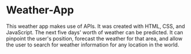 # Weather-App
This weather app makes use of APIs. 
It was created with HTML, CSS, and JavaScript. 
The next five days' worth of weather can be predicted. 
It can pinpoint the user's position, forecast the weather for that area, and allow the user to search for weather information for any location in the world.
